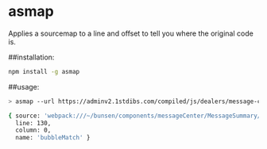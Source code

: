 # asmap
Applies a sourcemap to a line and offset to tell you where the original code is.

##installation:
```sh
npm install -g asmap
```

##usage:
```bash
> asmap --url https://adminv2.1stdibs.com/compiled/js/dealers/message-center.js --line 2 --column 19402 

{ source: 'webpack:///~/bunsen/components/messageCenter/MessageSummary/MessageSummary-view.js?3b3e',
  line: 130,
  column: 0,
  name: 'bubbleMatch' }
```
